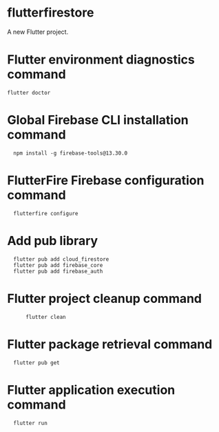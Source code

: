 # flutterfirestore

A new Flutter project.

# Flutter environment diagnostics command

    flutter doctor

# Global Firebase CLI installation command

      npm install -g firebase-tools@13.30.0

# FlutterFire Firebase configuration command

      flutterfire configure

# Add pub library

      flutter pub add cloud_firestore
      flutter pub add firebase_core
      flutter pub add firebase_auth

# Flutter project cleanup command

          flutter clean

# Flutter package retrieval command

      flutter pub get

# Flutter application execution command

      flutter run

